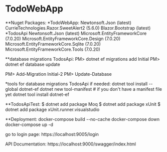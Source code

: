 # TodoWebApp

**Nuget Packages:
*TodoWebApp:
	Newtonsoft.Json (latest)
	CurrieTechnologies.Razor.SweetAlert2 (5.6.0)
	Blazor.Bootstrap (latest)
*TodosApi
	Newtonsoft.Json (latest)
	Microsoft.EntityFrameworkCore (7.0.20)
	Microsoft.EntityFrameworkCore.Design (7.0.20)
	Microsoft.EntityFrameworkCore.Sqlite (7.0.20)
	Microsoft.EntityFrameworkCore.Tools (7.0.20)



**database migrations TodosApi:
PM> dotnet ef migrations add Initial
PM> dotnet ef database update

PM> Add-Migration Initial-2
PM> Update-Database

*tools for database migrations TodosApi if needed:
dotnet tool install --global dotnet-ef
dotnet new tool-manifest # if you don't have a manifest file yet
dotnet tool install dotnet-ef


**TodosApiTest:
$ dotnet add package Moq
$ dotnet add package xUnit
$ dotnet add package xUnit.runner.visualstudio



**Deployment:
docker-compose build --no-cache
docker-compose down
docker-compose up -d


go to login page:
https://localhost:9005/login


API Documentation:
https://localhost:9000/swagger/index.html


